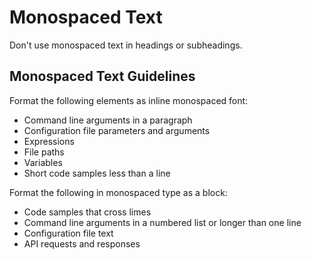 ﻿# Monospaced Text

Don't use monospaced text in headings or subheadings.

## Monospaced Text Guidelines

Format the following elements as inline monospaced font:

* Command line arguments in a paragraph
* Configuration file parameters and arguments
* Expressions
* File paths
* Variables
* Short code samples less than a line

Format the following in monospaced type as a block:

* Code samples that cross limes
* Command line arguments in a numbered list or longer than one line
* Configuration file text
* API requests and responses
